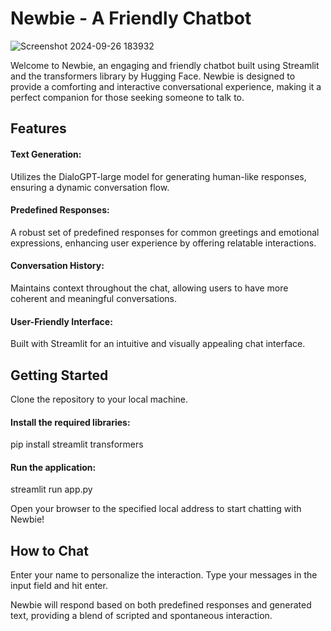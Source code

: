 # Newbie - A Friendly Chatbot
![Screenshot 2024-09-26 183932](https://github.com/user-attachments/assets/a0f0f944-7e81-4e45-a4b3-c9f5b8a1e1b2)

Welcome to Newbie, an engaging and friendly chatbot built using Streamlit and the transformers library by Hugging Face. Newbie is designed to provide a comforting and interactive conversational experience, making it a perfect companion for those seeking someone to talk to.

## Features
#### Text Generation: 
Utilizes the DialoGPT-large model for generating human-like responses, ensuring a dynamic conversation flow.
#### Predefined Responses: 
A robust set of predefined responses for common greetings and emotional expressions, enhancing user experience by offering relatable interactions.
#### Conversation History: 
Maintains context throughout the chat, allowing users to have more coherent and meaningful conversations.
#### User-Friendly Interface: 
Built with Streamlit for an intuitive and visually appealing chat interface.

## Getting Started
Clone the repository to your local machine.
#### Install the required libraries:
pip install streamlit transformers
#### Run the application:
streamlit run app.py

Open your browser to the specified local address to start chatting with Newbie!
## How to Chat
Enter your name to personalize the interaction.
Type your messages in the input field and hit enter.

Newbie will respond based on both predefined responses and generated text, providing a blend of scripted and spontaneous interaction.
